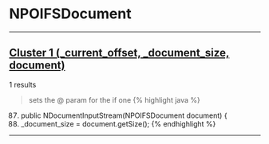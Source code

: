 # NPOIFSDocument

***

## [Cluster 1 (_current_offset, _document_size, document)](./1)
1 results
> sets the @ param for the if one 
{% highlight java %}
87. public NDocumentInputStream(NPOIFSDocument document) {
92.   _document_size = document.getSize();
{% endhighlight %}

***

